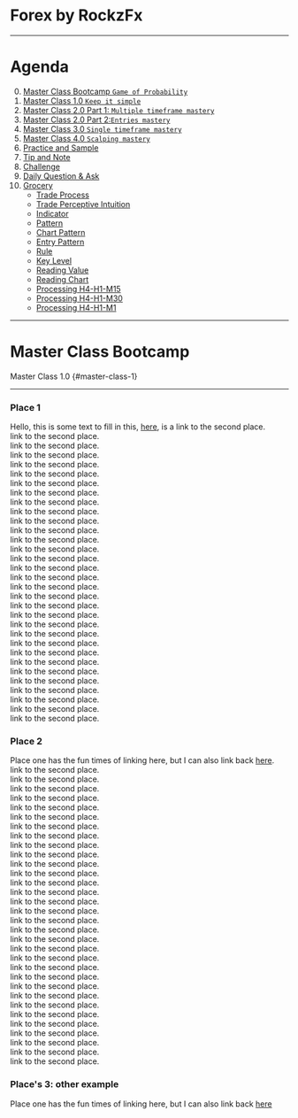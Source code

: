 # Forex by RockzFx

---
# Agenda
0. [Master Class Bootcamp `Game of Probability`](#master-class-bootcamp)
1. [Master Class 1.0 `Keep it simple`](#master-class-1)
2. [Master Class 2.0 Part 1: `Multiple timeframe mastery`](#master-class-2-1)
3. [Master Class 2.0 Part 2:`Entries mastery`](#master-class-2-2)
4. [Master Class 3.0 `Single timeframe mastery`](#master-class-3)
5. [Master Class 4.0 `Scalping mastery`](#master-class-4)
6. [Practice and Sample](#practice-and-sample)
7. [Tip and Note](#tip-and-note)
8. [Challenge](#challenge)
9. [Daily Question & Ask](#daily-qa)
10. [Grocery](#grocery)
    - [Trade Process](#trade-process)
    - [Trade Perceptive Intuition](#trade-perceptive-intuition)
    - [Indicator](#trade-indicator)
    - [Pattern](#trade-pattern)
    - [Chart Pattern](#pattern-chart)
    - [Entry Pattern](#pattern-entry)
    - [Rule](#trade-rule)
    - [Key Level](#trade-key-level)
    - [Reading Value](#read-value)
    - [Reading Chart](#read-chart)
    - [Processing H4-H1-M15](#h4-h1-m15)
    - [Processing H4-H1-M30](#h4-h1-m30)
    - [Processing H4-H1-M1](#h4-h1-m1)

---
# Master Class Bootcamp
Master Class 1.0 {#master-class-1} 

---
### Place 1

Hello, this is some text to fill in this, [here](#place-2), is a 
link to the second place.  
link to the second place.  
link to the second place.  
link to the second place.  
link to the second place.  
link to the second place.  
link to the second place.  
link to the second place.  
link to the second place.  
link to the second place.  
link to the second place.  
link to the second place.  
link to the second place.  
link to the second place.  
link to the second place.  
link to the second place.  
link to the second place.  
link to the second place.  
link to the second place.  
link to the second place.  
link to the second place.  
link to the second place.  
link to the second place.  
link to the second place.  
link to the second place.  
link to the second place.  
link to the second place.  
link to the second place.  
link to the second place.  
link to the second place.  
link to the second place.  
link to the second place.  

### Place 2 

Place one has the fun times of linking here, but I can also link back [here](#place-1).
link to the second place.  
link to the second place.  
link to the second place.  
link to the second place.  
link to the second place.  
link to the second place.  
link to the second place.  
link to the second place.  
link to the second place.  
link to the second place.  
link to the second place.  
link to the second place.  
link to the second place.  
link to the second place.  
link to the second place.  
link to the second place.  
link to the second place.  
link to the second place.  
link to the second place.  
link to the second place.  
link to the second place.  
link to the second place.  
link to the second place.  
link to the second place.  
link to the second place.  
link to the second place.  
link to the second place.  
link to the second place.  
link to the second place.  
link to the second place.  
link to the second place.  
link to the second place.  

### Place's 3: other example

Place one has the fun times of linking here, but I can also link back [here](#places-3-other-example)